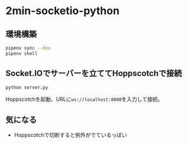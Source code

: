 # 2min-socketio-python

## 環境構築

```sh
pipenv sync --dev
pipenv shell
```


## Socket.IOでサーバーを立ててHoppscotchで接続

```sh
python server.py
```

Hoppscotchを起動、URLに`ws://localhost:8000`を入力して接続。



## 気になる

- Hoppscotchで切断すると例外がでているっぽい

